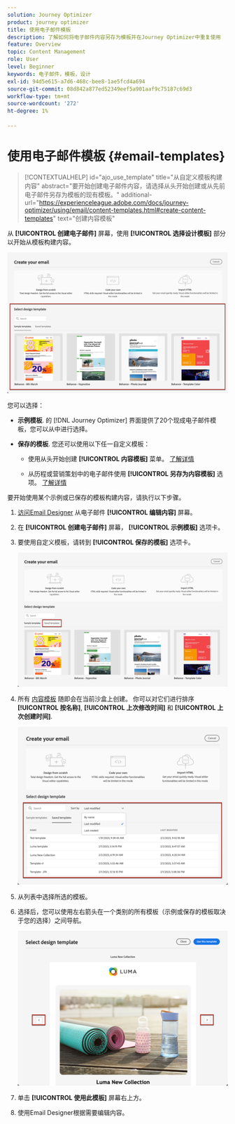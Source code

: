 ```yaml
---
solution: Journey Optimizer
product: journey optimizer
title: 使用电子邮件模板
description: 了解如何将电子邮件内容另存为模板并在Journey Optimizer中重复使用
feature: Overview
topic: Content Management
role: User
level: Beginner
keywords: 电子邮件，模板，设计
exl-id: 94d5e615-a7d6-468c-bee8-1ae5fcd4a694
source-git-commit: 08d842a877ed52349eef5a901aaf9c75187c69d3
workflow-type: tm+mt
source-wordcount: '272'
ht-degree: 1%

---
```


# 使用电子邮件模板 {#email-templates}

>[!CONTEXTUALHELP]
>id="ajo_use_template"
>title="从自定义模板构建内容"
>abstract="要开始创建电子邮件内容，请选择从头开始创建或从先前电子邮件另存为模板的现有模板。"
>additional-url="https://experienceleague.adobe.com/docs/journey-optimizer/using/email/content-templates.html#create-content-templates" text="创建内容模板"

从 **[!UICONTROL 创建电子邮件]** 屏幕，使用 **[!UICONTROL 选择设计模板]** 部分以开始从模板构建内容。

![](assets/email_designer-templates.png)

您可以选择：

* **示例模板**. 的 [!DNL Journey Optimizer] 界面提供了20个现成电子邮件模板，您可以从中进行选择。

* **保存的模板**. 您还可以使用以下任一自定义模板：

   * 使用从头开始创建 **[!UICONTROL 内容模板]** 菜单。 [了解详情](content-templates.md#create-template-from-scratch)

   * 从历程或营销策划中的电子邮件使用 **[!UICONTROL 另存为内容模板]** 选项。 [了解详情](content-templates.md#save-as-template)

要开始使用某个示例或已保存的模板构建内容，请执行以下步骤。

1. [访问Email Designer](get-started-email-design.md) 从电子邮件 **[!UICONTROL 编辑内容]** 屏幕。

1. 在 **[!UICONTROL 创建电子邮件]** 屏幕， **[!UICONTROL 示例模板]** 选项卡。

1. 要使用自定义模板，请转到 **[!UICONTROL 保存的模板]** 选项卡。

   ![](assets/email_designer-saved-templates-tab.png)

1. 所有 [内容模板](content-templates.md#create-content-templates) 随即会在当前沙盒上创建。 你可以对它们进行排序 **[!UICONTROL 按名称]**, **[!UICONTROL 上次修改时间]** 和 **[!UICONTROL 上次创建时间]**.

   ![](assets/email_designer-saved-templates-filter.png)

1. 从列表中选择所选的模板。

1. 选择后，您可以使用左右箭头在一个类别的所有模板（示例或保存的模板取决于您的选择）之间导航。

   ![](assets/email_designer-saved-templates-navigate.png)

1. 单击 **[!UICONTROL 使用此模板]** 屏幕右上方。

1. 使用Email Designer根据需要编辑内容。
